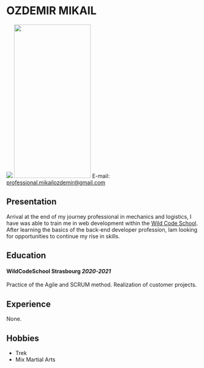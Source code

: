 # OZDEMIR MIKAIL
![](https://i.imgur.com/YKxGbmah.jpg)
 <img src="https://camo.githubusercontent.com/..." data-canonical-src="https://i.imgur.com/YKxGbmah.jpg" width="200" height="400" />
E-mail: professional.mikailozdemir@gmail.com

## Presentation

Arrival at the end of my journey
professional in mechanics and logistics, I have
was able to train me in web development within
the [Wild Code School](https://www.wildcodeschool.com/fr-FR).
After learning the basics of the 
back-end developer profession, Iam looking for
opportunities to continue my rise in skills.

## Education

#### WildCodeSchool Strasbourg _2020-2021_ 
Practice of the Agile and SCRUM method.
Realization of customer projects.

## Experience
None.

## Hobbies
 - Trek
 - Mix Martial Arts
